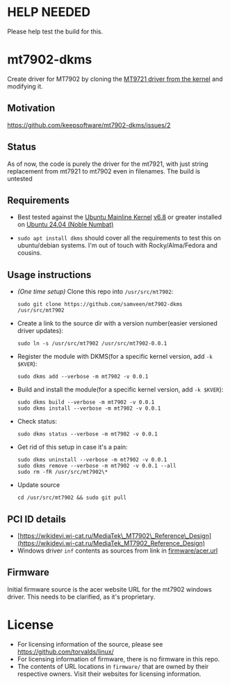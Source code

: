 # HELP NEEDED
Please help test the build for this. 

# mt7902-dkms
Create driver for MT7902 by cloning the [MT9721 driver from the kernel](https://github.com/torvalds/linux/tree/master/drivers/net/wireless/mediatek/mt76/mt7921) and modifying it.

## Motivation
https://github.com/keepsoftware/mt7902-dkms/issues/2

## Status
As of now, the code is purely the driver for the mt7921, with just string replacement from mt7921 to mt7902 even in filenames. The build is untested

## Requirements
- Best tested against the [Ubuntu Mainline Kernel](https://wiki.ubuntu.com/Kernel/MainlineBuilds) [v6.8](https://kernel.ubuntu.com/mainline/v6.8/) or greater installed on [Ubuntu 24.04 (Noble Numbat)](https://cloud-images.ubuntu.com/noble/)

- `sudo apt install dkms` should cover all the requirements to test this on ubuntu/debian systems. I'm out of touch with Rocky/Alma/Fedora and cousins.

## Usage instructions

- *(One time setup)* Clone this repo into `/usr/src/mt7902`:
  ```
  sudo git clone https://github.com/samveen/mt7902-dkms /usr/src/mt7902
  ```

- Create a link to the source dir with a version number(easier versioned driver updates):
  ```
  sudo ln -s /usr/src/mt7902 /usr/src/mt7902-0.0.1
  ```

- Register the module with DKMS(for a specific kernel version, add `-k $KVER`):
  ```
  sudo dkms add --verbose -m mt7902 -v 0.0.1
  ```

- Build and install the module(for a specific kernel version, add `-k $KVER`):
  ```
  sudo dkms build --verbose -m mt7902 -v 0.0.1
  sudo dkms install --verbose -m mt7902 -v 0.0.1
  ```

- Check status:
  ```
  sudo dkms status --verbose -m mt7902 -v 0.0.1
  ```

- Get rid of this setup in case it's a pain:
  ```
  sudo dkms uninstall --verbose -m mt7902 -v 0.0.1
  sudo dkms remove --verbose -m mt7902 -v 0.0.1 --all
  sudo rm -fR /usr/src/mt7902\*
  ```

- Update source
  ```
  cd /usr/src/mt7902 && sudo git pull
  ```

## PCI ID details

- [https://wikidevi.wi-cat.ru/MediaTek\_MT7902\_Reference\_Design](https://wikidevi.wi-cat.ru/MediaTek_MT7902_Reference_Design)
- Windows driver `inf` contents as sources from link in [firmware/acer.url](firmware/acer.url)

## Firmware
Initial firmware source is the acer website URL for the mt7902 windows driver. This needs to be clarified, as it's proprietary.

# License
- For licensing information of the source, please see https://github.com/torvalds/linux/
- For licensing information of firmware, there is no firmware in this repo.
- The contents of URL locations in `firmware/` that are owned by their respective owners. Visit their websites for licensing information.
